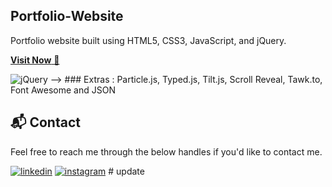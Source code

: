 ## Portfolio-Website
Portfolio website built using HTML5, CSS3, JavaScript, and jQuery.

<a href="" target="_blank">**Visit Now** 🚀</a>


<!-- ## 📌 Tech Stack
[![HTML](https://img.shields.io/badge/html5%20-%23E34F26.svg?&style=for-the-badge&logo=html5&logoColor=white)](https://github.com/jigar-sable/Portfolio-Website/search?l=html)&nbsp;
[![CSS](https://img.shields.io/badge/css3%20-%231572B6.svg?&style=for-the-badge&logo=css3&logoColor=white)](https://github.com/jigar-sable/Portfolio-Website/search?l=css)&nbsp;
[![JS](https://img.shields.io/badge/javascript%20-%23323330.svg?&style=for-the-badge&logo=javascript&logoColor=%23F7DF1E)](https://github.com/jigar-sable/Portfolio-Website/search?l=javascript) -->
<img alt="jQuery" src="https://img.shields.io/badge/jquery-%230769AD.svg?style=for-the-badge&logo=jquery&logoColor=white"/>
-->
### Extras : 
Particle.js, Typed.js, Tilt.js, Scroll Reveal, Tawk.to, Font Awesome and JSON

<!-- ## 📌 Sneak Peek of Main Page 🙈 :
![mockup720](https://user-images.githubusercontent.com/64949957/124947013-1f682080-e02d-11eb-977e-df3bbd4fa838.png)
![ss](https://user-images.githubusercontent.com/64949957/159113640-d92665a8-f614-42b3-8456-66b97fc2e651.png) -->


<h2>📬 Contact</h2>

Feel free to reach me through the below handles if you'd like to contact me.

[![linkedin](https://img.shields.io/badge/LinkedIn-0077B5?style=for-the-badge&logo=linkedin&logoColor=white)](https://www.linkedin.com/in/profrahulgupta)
[![instagram](https://img.shields.io/badge/Instagram-E4405F?style=for-the-badge&logo=instagram&logoColor=white)](https://github.com/RahulArnav)
#   u p d a t e  
 